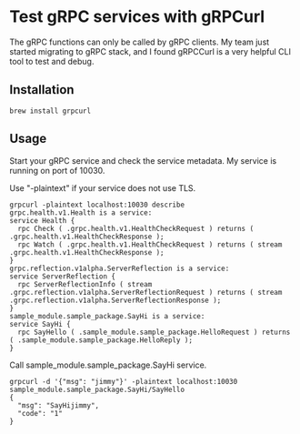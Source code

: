 # Test gRPC services with gRPCurl

The gRPC functions can only be called by gRPC clients. My team just started migrating to gRPC stack, and I found gRPCCurl is a very helpful CLI tool to test and debug. 

## Installation

```shell
brew install grpcurl
```



## Usage

Start your gRPC service and check the service metadata. My service is running on port of 10030.

Use "-plaintext" if your service does not use TLS.

```shell
grpcurl -plaintext localhost:10030 describe
grpc.health.v1.Health is a service:
service Health {
  rpc Check ( .grpc.health.v1.HealthCheckRequest ) returns ( .grpc.health.v1.HealthCheckResponse );
  rpc Watch ( .grpc.health.v1.HealthCheckRequest ) returns ( stream .grpc.health.v1.HealthCheckResponse );
}
grpc.reflection.v1alpha.ServerReflection is a service:
service ServerReflection {
  rpc ServerReflectionInfo ( stream .grpc.reflection.v1alpha.ServerReflectionRequest ) returns ( stream .grpc.reflection.v1alpha.ServerReflectionResponse );
}
sample_module.sample_package.SayHi is a service:
service SayHi {
  rpc SayHello ( .sample_module.sample_package.HelloRequest ) returns ( .sample_module.sample_package.HelloReply );
}
```

Call sample_module.sample_package.SayHi service.

```shell
grpcurl -d '{"msg": "jimmy"}' -plaintext localhost:10030 sample_module.sample_package.SayHi/SayHello
{
  "msg": "SayHijimmy",
  "code": "1"
}
```

